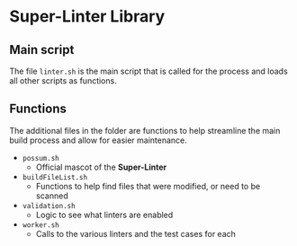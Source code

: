 # Super-Linter Library

## Main script

The file `linter.sh` is the main script that is called for the process and loads all other scripts as functions.

## Functions

The additional files in the folder are functions to help streamline the main build process and allow for easier maintenance.

- `possum.sh`
  - Official mascot of the **Super-Linter**
- `buildFileList.sh`
  - Functions to help find files that were modified, or need to be scanned
- `validation.sh`
  - Logic to see what linters are enabled
- `worker.sh`
  - Calls to the various linters and the test cases for each
